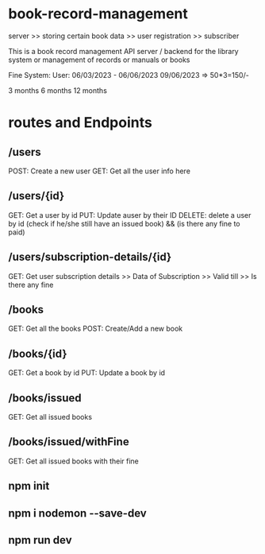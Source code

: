 # book-record-management
server >> storing certain book data
       >> user registration
       >> subscriber

This is a book record management API server / backend for the library system or management of records or manuals or books

Fine System:
User: 06/03/2023 - 06/06/2023
09/06/2023 => 50*3=150/-

3 months 
6 months
12 months

# routes and Endpoints
## /users
POST: Create a new user
GET: Get all the user info here

## /users/{id}
GET: Get a user by id
PUT: Update auser by their ID
DELETE: delete a user by id (check if he/she still have an issued book) && (is there any fine to paid)

## /users/subscription-details/{id}
GET: Get user subscription details
     >> Data of Subscription 
     >> Valid till
     >> Is there any fine

## /books
GET: Get all the books
POST: Create/Add a new book

## /books/{id}
GET: Get a book by id
PUT: Update a book by id

## /books/issued
GET: Get all issued books

## /books/issued/withFine
GET: Get all issued books with their fine


## npm init
## npm i nodemon --save-dev
## npm run dev